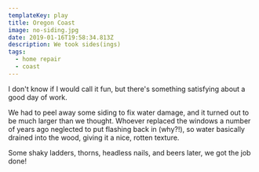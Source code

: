 ```yaml
---
templateKey: play
title: Oregon Coast
image: no-siding.jpg
date: 2019-01-16T19:58:34.813Z
description: We took sides(ings)
tags:
  - home repair
  - coast
---
```

I don't know if I would call it fun, but there's something satisfying about a good day of work.

We had to peel away some siding to fix water damage, and it turned out to be much larger than we thought. Whoever replaced the windows a number of years ago neglected to put flashing back in (why?!), so water basically drained into the wood, giving it a nice, rotten texture.

Some shaky ladders, thorns, headless nails, and beers later, we got the job done!
